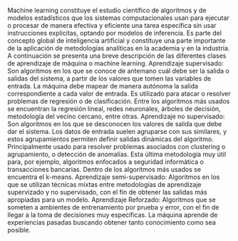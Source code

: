 Machine learning constituye el estudio científico de algoritmos y de modelos estadísticos que los sistemas computacionales usan para ejecutar o procesar de manera efectiva y eficiente una tarea específica sin usar instrucciones explicitas, optando por modelos de inferencia. Es parte del concepto global de inteligencia artificial y constituye una parte importante de la aplicación de metodologías analíticas en la academia y en la industria. A continuación se presenta una breve descripción de las diferentes clases de aprendizaje de máquina o machine learning.
Aprendizaje supervisado: Son algoritmos en los que se conoce de antemano cuál debe ser la salida o salidas del sistema, a partir de los valores que tomen las variables de entrada. La máquina debe mapear de manera autónoma la salida correspondiente a cada valor de entrada. Es utilizado para atacar o resolver problemas de regresión o de clasificación. Entre los algoritmos más usados se encuentran la regresión lineal, redes neuronales, árboles de decisión, metodología del vecino cercano, entre otras.
Aprendizaje no supervisado: Son algoritmos en los que se desconocen los valores de salida que debe dar el sistema. Los datos de entrada suelen agruparse con sus similares, y estos agrupamientos permiten definir salidas dinámicas del algoritmo. Principalmente usado para resolver problemas asociados con clustering o agrupamiento, o detección de anomalías. Esta última metodología muy útil para, por ejemplo, algoritmos enfocados a seguridad informática o transacciones bancarias. Dentro de los algoritmos más usados se encuentra el k-means.
Aprendizaje semi-supervisado: Algoritmos en los que se utilizan técnicas mixtas entre metodologías de aprendizaje supervizado y no supervisado, con el fin de obtener las salidas más apropiadas para un modelo.
Aprendizaje Reforzado: Algoritmos que se someten a ambientes de entrenamiento por prueba y error, con el fin de llegar a la toma de decisiones muy específicas. La máquina aprende de experiencias pasadas buscando obtener tanto conocimiento como sea posible.